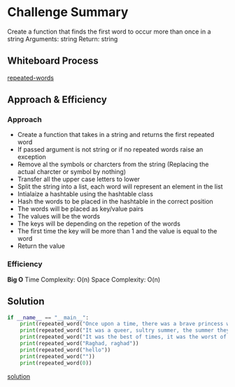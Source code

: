 # Challenge Summary
Create a function that finds the first word to occur more than once in a string
    Arguments: string
    Return: string
## Whiteboard Process
[repeated-words](https://www.figma.com/file/eOdsXMv3gKhbgXhvnp8W8V/Repeated-Words?node-id=0%3A1)
## Approach & Efficiency
### Approach
- Create a function that takes in a string and returns the first repeated word
- If passed argument is not string or if no repeated words raise an exception
- Remove al the symbols or charcters from the string
    (Replacing the actual charcter or symbol by nothing)
- Transfer all the upper case letters to lower 
- Split the string into a list, each word will represent an element in the list
- Intialaize a hashtable using the hashtable class
- Hash the words to be placed in the hashtable in the correct position
- The words will be placed as key/value pairs 
- The values will be the words 
- The keys will be depending on the repetion of the words 
- The first time the key will be more than 1 and the value is equal to the word 
- Return the value 

### Efficiency
**Big O**
Time Complexity: O(n)
Space Complexity: O(n)

## Solution

```python
if __name__ == "__main__":
    print(repeated_word("Once upon a time, there was a brave princess who"))
    print(repeated_word("It was a queer, sultry summer, the summer they electrocuted the Rosenbergs, and I didn’t know what I was doing in New York..."))
    print(repeated_word("It was the best of times, it was the worst of times, it was the age of wisdom, it was the age of foolishness, it was the epoch of belief, it was the epoch of incredulity, it was the season of Light, it was the season of Darkness, it was the spring of hope, it was the winter of despair, we had everything before us, we had nothing before us, we were all going direct to Heaven, we were all going direct the other way – in short, the period was so far like the present period, that some of its noisiest authorities insisted on its being received, for good or for evil, in the superlative degree of comparison only..."))
    print(repeated_word("Raghad, raghad"))
    print(repeated_word("hello"))
    print(repeated_word(""))
    print(repeated_word(0))
```
[solution](image.jpg)
